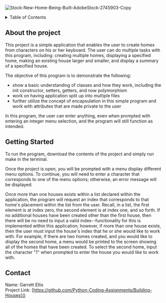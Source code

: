 ![Stock-New-Home-Being-Built-AdobeStock-2745903-Copy](https://github.com/Python-Coding-Assignments/Building-Houses/assets/154717520/d7072136-53a8-4c6b-93b6-568538ba5236)

<details>
<summary>Table of Contents</summary>
<ol>
  <li>
    <a href='#about-the-project'>About the Project</a>
  </li>
  <li>
    <a href='#getting-started'>Getting Started</a>
  </li>
  <li>
    <a href='#Contact'>Contact</a>
  </li>  
</ol>
</details>

## About the project
This project is a simple application that enables the user to create homes from characters on his or her keyboard.  The user can do multiple tasks with this program, including: creating multiple homes, displaying a specified home, making an existing house larger and smaller, and display a summary of a specified house.

The objective of this program is to demonstrate the following: 
* show a basic understanding of classes and how they work, including the init constructor, setters, getters, and now polymorphism
* work on having application split up into multiple files
* further utilize the concept of encapsulation in this simple program and work with attributes that are made private to the user

In this program, the user can enter anything, even when prompted with entering an integer menu selection, and the program will still function as intended.

## Getting Started
To run the program, download the contents of the project and simply run make in the terminal.

Once the project is open, you will be prompted with a menu display different menu options. To continue, you will need to enter a character that corresponds to one of the menu options; otherwise, an error message will be displayed.

Once more than one houses exists within a list declared within the application, the program will request an index that corresponds to that home's placement within the list from the user. Recall, in a list, the first element is at index zero, the second element is at index one, and so forth.  If no additional houses have been created other than the first house, then there will be no need to input a valid index--functionality for this is implemented within this application; however, if more than one house exists, then the user must input the house's index that he or she would like to work with.  For example, if there are two homes created, and you would like to display the second home, a menu would be printed to the screen showing all of the homes that have been created.  To select the second home, input the character "1" when prompted to enter the house you would like to work with.

## Contact
Name: Garrett Ellis\
Project Link: [https://github.com/Python-Coding-Assignments/Building-Houses]()
